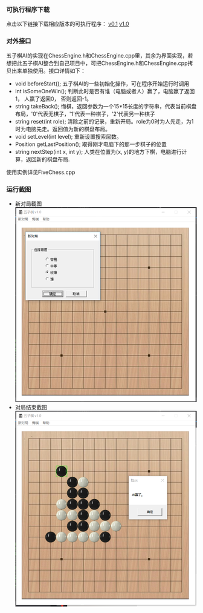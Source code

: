 
### 可执行程序下载
点击以下链接下载相应版本的可执行程序：
[v0.1](https://kimlongli.github.io/files/fivechess.zip)
[v1.0](https://kimlongli.github.io/files/fivechess1.0.zip)

### 对外接口
五子棋AI的实现在ChessEngine.h和ChessEngine.cpp里，其余为界面实现，若想把此五子棋AI整合到自己项目中，可把ChessEngine.h和ChessEngine.cpp拷贝出来单独使用。接口详情如下：
* void beforeStart();
五子棋AI的一些初始化操作，可在程序开始运行时调用
* int isSomeOneWin(); 
判断此时是否有谁（电脑或者人）赢了，电脑赢了返回1， 人赢了返回0， 否则返回-1。
* string takeBack(); 
悔棋，返回参数为一个15\*15长度的字符串，代表当前棋盘布局，'0'代表无棋子，'1'代表一种棋子，'2'代表另一种棋子
* string reset(int role); 
清除之前的记录，重新开局。role为0时为人先走，为1时为电脑先走。返回值为新的棋盘布局。
* void setLevel(int level);
重新设置搜索层数。
* Position getLastPosition();
取得刚才电脑下的那一步棋子的位置
* string nextStep(int x, int y);
人类在位置为(x, y)的地方下棋，电脑进行计算，返回新的棋盘布局.


使用实例详见FiveChess.cpp

### 运行截图
* 新对局截图
![PicForReadMe/pic1.png](PicForReadMe/pic1.png)
* 对局结束截图
![PicForReadMe/pic2.png](PicForReadMe/pic2.png)